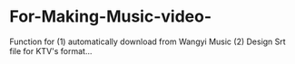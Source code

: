 # For-Making-Music-video-
Function for (1) automatically download from Wangyi Music (2) Design Srt file for KTV's format... 
